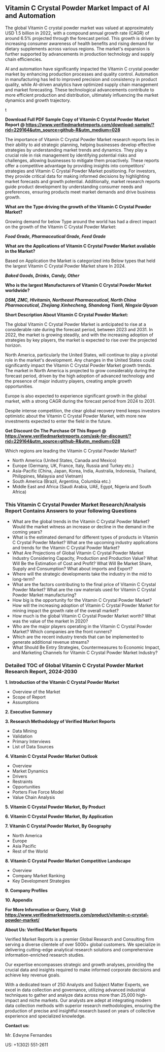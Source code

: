 <h2>Vitamin C Crystal Powder Market Impact of AI and Automation</h2><p>The global Vitamin C crystal powder market was valued at approximately USD 1.5 billion in 2022, with a compound annual growth rate (CAGR) of around 6.5% projected through the forecast period. This growth is driven by increasing consumer awareness of health benefits and rising demand for dietary supplements across various regions. The market's expansion is further supported by advancements in production technology and supply chain efficiencies.</p><p>AI and automation have significantly impacted the Vitamin C crystal powder market by enhancing production processes and quality control. Automation in manufacturing has led to improved precision and consistency in product quality, while AI-driven analytics have optimized supply chain management and market forecasting. These technological advancements contribute to more efficient production and distribution, ultimately influencing the market dynamics and growth trajectory.</p>t</p><p id="" class=""><strong>Download Full PDF Sample Copy of Vitamin C Crystal Powder Market Report @ <a href="https://www.verifiedmarketreports.com/download-sample/?rid=229164&utm_source=github-R&utm_medium=028" target="_blank">https://www.verifiedmarketreports.com/download-sample/?rid=229164&utm_source=github-R&utm_medium=028</a></strong></p><p>The importance of&nbsp;Vitamin C Crystal Powder Market research reports lies in their ability to aid strategic planning, helping businesses develop effective strategies by understanding market trends and dynamics. They play a crucial role in risk management by identifying potential risks and challenges, allowing businesses to mitigate them proactively. These reports offer a competitive advantage by providing insights into competitors' strategies and Vitamin C Crystal Powder Market positioning. For investors, they provide critical data for making informed decisions by highlighting market forecasts and growth potential. Additionally, market research reports guide product development by understanding consumer needs and preferences, ensuring products meet market demands and drive business growth.</p><p><strong>What are the&nbsp;Type driving the growth of the Vitamin C Crystal Powder Market?</strong></p><p id="" class="">Growing demand for below Type around the world has had a direct impact on the growth of the Vitamin C Crystal Powder Market:</p><em><strong>Food Grade, Pharmaceutical Grade, Feed Grade</strong></em></p><strong>What are the&nbsp;Applications&nbsp;of Vitamin C Crystal Powder Market available in the Market?</strong></p><p id="" class="">Based on Application the Market is categorized into Below types that held the largest Vitamin C Crystal Powder Market share In 2024.</p><em><strong>Baked Goods, Drinks, Candy, Other</strong></em></p><strong>Who is the largest Manufacturers of Vitamin C Crystal Powder Market worldwide?</strong></p><p><em><strong>DSM, ZMC, Hlvitamin, Northeast Pharmaceutical, North China Pharmaceutical, Zhejiang Xinhecheng, Shandong Tianli, Ningxia Qiyuan</strong></em></p><p id="" class=""><strong>Short Description About Vitamin C Crystal Powder Market:</strong></p><p>The global Vitamin C Crystal Powder Market is anticipated to rise at a considerable rate during the forecast period, between 2023 and 2031. In 2022, the market is growing steadily, and with the increasing adoption of strategies by key players, the market is expected to rise over the projected horizon.</p><p>North America, particularly the United States, will continue to play a pivotal role in the market's development. Any changes in the United States could significantly impact the Vitamin C Crystal Powder Market growth trends. The market in North America is projected to grow considerably during the forecast period, driven by the high adoption of advanced technology and the presence of major industry players, creating ample growth opportunities.</p><p>Europe is also expected to experience significant growth in the global market, with a strong CAGR during the forecast period from 2024 to 2031.</p><p>Despite intense competition, the clear global recovery trend keeps investors optimistic about the Vitamin C Crystal Powder Market, with more new investments expected to enter the field in the future.</p><p id="" class=""><strong>Get Discount On The Purchase Of This Report @ <a href="https://www.verifiedmarketreports.com/ask-for-discount/?rid=229164&utm_source=github-R&utm_medium=028" target="_blank">https://www.verifiedmarketreports.com/ask-for-discount/?rid=229164&utm_source=github-R&utm_medium=028</a></strong></p>Which regions are leading the Vitamin C Crystal Powder Market?</p><ul><li>North America (United States, Canada and Mexico)</li><li>Europe (Germany, UK, France, Italy, Russia and Turkey etc.)</li><li>Asia-Pacific (China, Japan, Korea, India, Australia, Indonesia, Thailand, Philippines, Malaysia and Vietnam)</li><li>South America (Brazil, Argentina, Columbia etc.)</li><li>Middle East and Africa (Saudi Arabia, UAE, Egypt, Nigeria and South Africa)</li></ul><h3 id="" class="">This Vitamin C Crystal Powder Market Research/Analysis Report Contains Answers to your following Questions</h3><ul><li>What are the global trends in the Vitamin C Crystal Powder Market? Would the market witness an increase or decline in the demand in the coming years?</li><li>What is the estimated demand for different types of products in Vitamin C Crystal Powder Market? What are the upcoming industry applications and trends for the Vitamin C Crystal Powder Market?</li><li>What Are Projections of Global Vitamin C Crystal Powder Market Industry Considering Capacity, Production and Production Value? What Will Be the Estimation of Cost and Profit? What Will Be Market Share, Supply and Consumption? What about imports and Export?</li><li>Where will the strategic developments take the industry in the mid to long-term?</li><li>What are the factors contributing to the final price of Vitamin C Crystal Powder Market? What are the raw materials used for Vitamin C Crystal Powder Market manufacturing?</li><li>How big is the opportunity for the Vitamin C Crystal Powder Market? How will the increasing adoption of Vitamin C Crystal Powder Market for mining impact the growth rate of the overall market?</li><li>How much is the global Vitamin C Crystal Powder Market worth? What was the value of the market In 2020?</li><li>Who are the major players operating in the Vitamin C Crystal Powder Market? Which companies are the front runners?</li><li>Which are the recent industry trends that can be implemented to generate additional revenue streams?</li><li>What Should Be Entry Strategies, Countermeasures to Economic Impact, and Marketing Channels for Vitamin C Crystal Powder Market Industry?</li></ul><h3 id="" class="">Detailed TOC of Global Vitamin C Crystal Powder Market Research Report, 2024-2030</h3><p id="" class=""><strong>1. Introduction of the Vitamin C Crystal Powder Market</strong></p><ul><li>Overview of the Market</li><li>Scope of Report</li><li>Assumptions</li></ul><p id="" class=""><strong>2. Executive Summary</strong></p><p id="" class=""><strong>3. Research Methodology of Verified Market Reports</strong></p><ul><li>Data Mining</li><li>Validation</li><li>Primary Interviews</li><li>List of Data Sources</li></ul><p id="" class=""><strong>4. Vitamin C Crystal Powder Market Outlook</strong></p><ul><li>Overview</li><li>Market Dynamics</li><li>Drivers</li><li>Restraints</li><li>Opportunities</li><li>Porters Five Force Model</li><li>Value Chain Analysis</li></ul><p id="" class=""><strong>5. Vitamin C Crystal Powder Market, By Product</strong></p><p id="" class=""><strong>6. Vitamin C Crystal Powder Market, By Application</strong></p><p id="" class=""><strong>7. Vitamin C Crystal Powder Market, By Geography</strong></p><ul><li>North America</li><li>Europe</li><li>Asia Pacific</li><li>Rest of the World</li></ul><p id="" class=""><strong>8. Vitamin C Crystal Powder Market Competitive Landscape</strong></p><ul><li>Overview</li><li>Company Market Ranking</li><li>Key Development Strategies</li></ul><p id="" class=""><strong>9. Company Profiles</strong></p><p id="" class=""><strong>10. Appendix</strong></p><p id="" class=""><strong>For More Information or Query, Visit @ <a href="https://www.verifiedmarketreports.com/product/vitamin-c-crystal-powder-market/" target="_blank">https://www.verifiedmarketreports.com/product/vitamin-c-crystal-powder-market/</a></strong></p><p id="" class=""><strong>About Us: Verified Market Reports</strong></p><p id="" class="">Verified Market Reports is a premier Global Research and Consulting firm serving a diverse clientele of over 5000+ global customers. We specialize in delivering cutting-edge analytical research solutions and comprehensive information-enriched research studies.</p><p id="" class="">Our expertise encompasses strategic and growth analyses, providing the crucial data and insights required to make informed corporate decisions and achieve key revenue goals.</p><p id="" class="">With a dedicated team of 250 Analysts and Subject Matter Experts, we excel in data collection and governance, utilizing advanced industrial techniques to gather and analyze data across more than 25,000 high-impact and niche markets. Our analysts are adept at integrating modern data collection methods with superior research methodologies, ensuring the production of precise and insightful research based on years of collective experience and specialized knowledge.</p><p id="" class=""><strong>Contact us:</strong></p><p id="" class="">Mr. Edwyne Fernandes</p><p id="" class="">US: +1(302) 551-2611</p>